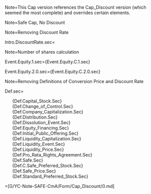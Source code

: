 Note=This Cap version references the Cap_Discount version (which seemed the most complete) and overrides certain elements. 

Note=Safe Cap, No Discount

Note=Removing Discount Rate

Intro.DiscountRate.sec=</i>

Note=Number of shares calculation

Event.Equity.1.sec={Event.Equity.C.1.sec}

Event.Equity.2.0.sec={Event.Equity.C.2.0.sec}

Note=Removing Definitions of Conversion Price and Discount Rate

Def.sec=<ul type="none"><li>{Def.Capital_Stock.Sec}<li>{Def.Change_of_Control.Sec}<li>{Def.Company_Capitalization.Sec}<li>{Def.Distribution.Sec}<li>{Def.Dissolution_Event.Sec}<li>{Def.Equity_Financing.Sec}<li>{Def.Initial_Public_Offering.Sec}<li>{Def.Liquidity_Capitalization.Sec}<li>{Def.Liquidity_Event.Sec}<li>{Def.Liquidity_Price.Sec}<li>{Def.Pro_Rata_Rights_Agreement.Sec}<li>{Def.Safe.Sec}<li>{Def.C.Safe_Preferred_Stock.Sec}<li>{Def.Safe_Price.Sec}<li>{Def.Standard_Preferred_Stock.Sec}</ul>

=[G/YC-Note-SAFE-CmA/Form/Cap_Discount/0.md]
